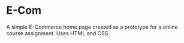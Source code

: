 # E-Com

A simple E-Commerce home page created as a prototype for a online course assignment. Uses HTML and CSS.
